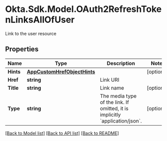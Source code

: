 # Okta.Sdk.Model.OAuth2RefreshTokenLinksAllOfUser
Link to the user resource

## Properties

Name | Type | Description | Notes
------------ | ------------- | ------------- | -------------
**Hints** | [**AppCustomHrefObjectHints**](AppCustomHrefObjectHints.md) |  | [optional] 
**Href** | **string** | Link URI | 
**Title** | **string** | Link name | [optional] 
**Type** | **string** | The media type of the link. If omitted, it is implicitly &#x60;application/json&#x60;. | [optional] 

[[Back to Model list]](../README.md#documentation-for-models) [[Back to API list]](../README.md#documentation-for-api-endpoints) [[Back to README]](../README.md)

